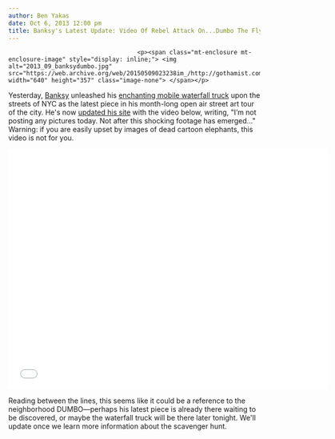 ```yaml
---
author: Ben Yakas
date: Oct 6, 2013 12:00 pm
title: Banksy's Latest Update: Video Of Rebel Attack On...Dumbo The Flying Elephant
---
```


	
										<p><span class="mt-enclosure mt-enclosure-image" style="display: inline;"> <img alt="2013_09_banksydumbo.jpg" src="https://web.archive.org/web/20150509023238im_/http://gothamist.com/attachments/byakas/2013_09_banksydumbo.jpg" width="640" height="357" class="image-none"> </span></p>

<p>Yesterday, <a href="https://web.archive.org/web/20150509023238/http://gothamist.com/tags/banksy">Banksy</a> unleashed his <a href="https://web.archive.org/web/20150509023238/http://gothamist.com/2013/10/06/photos_video_banksys_enchanting_mob.php#photo-1">enchanting mobile waterfall truck</a> upon the streets of NYC as the latest piece in his month-long open air street art tour of the city. He&apos;s now <a href="https://web.archive.org/web/20150509023238/http://www.banksy.co.uk/">updated his site</a> with the video below, writing, &quot;I&#x2019;m not posting any pictures today. Not after this shocking footage has emerged...&quot; Warning: if you are easily upset by images of dead cartoon elephants, this video is not for you.</p>

<p><iframe width="640" height="480" src="//web.archive.org/web/20150509023238if_/http://www.youtube.com/embed/FsF3HspQY6A" frameborder="0" allowfullscreen></iframe></p>

<p>Reading between the lines, this seems like it could be a reference to the neighborhood DUMBO&#x2014;perhaps his latest piece is already there waiting to be discovered, or maybe the waterfall truck will be there later tonight. We&apos;ll update once we learn more information about the scavenger hunt.</p>					
										
									
				
